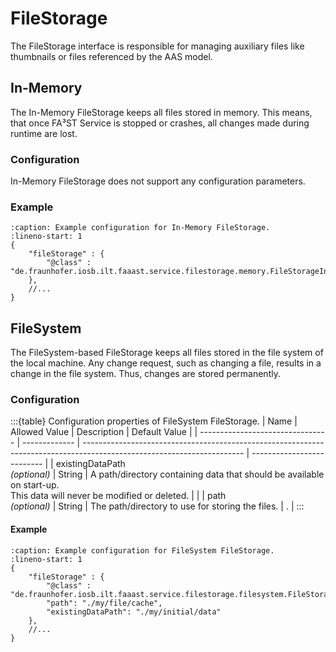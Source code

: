 # FileStorage

The FileStorage interface is responsible for managing auxiliary files like thumbnails or files referenced by the AAS model.

## In-Memory

The In-Memory FileStorage keeps all files stored in memory.
This means, that once FA³ST Service is stopped or crashes, all changes made during runtime are lost.

### Configuration

In-Memory FileStorage does not support any configuration parameters.


### Example

```{code-block} json
:caption: Example configuration for In-Memory FileStorage.
:lineno-start: 1
{
	"fileStorage" : {
		"@class" : "de.fraunhofer.iosb.ilt.faaast.service.filestorage.memory.FileStorageInMemory"
	},
	//...
}
```

## FileSystem

The FileSystem-based FileStorage keeps all files stored in the file system of the local machine.
Any change request, such as changing a file, results in a change in the file system.
Thus, changes are stored permanently.

### Configuration

:::{table} Configuration properties of FileSystem FileStorage.
| Name                             | Allowed Value | Description                                                                                                            | Default Value              |
| -------------------------------- | ------------- | ---------------------------------------------------------------------------------------------------------------------- | -------------------------- |
| existingDataPath<br>*(optional)* | String        | A path/directory containing data that should be available on start-up.<br>This data will never be modified or deleted. |                            |
| path<br>*(optional)*             | String        | The path/directory to use for storing the files.                                                                       | .                          |
:::

#### Example

```{code-block} json
:caption: Example configuration for FileSystem FileStorage.
:lineno-start: 1
{
	"fileStorage" : {
		"@class" : "de.fraunhofer.iosb.ilt.faaast.service.filestorage.filesystem.FileStorageFilesystem",
		"path": "./my/file/cache",
		"existingDataPath": "./my/initial/data"
	},
	//...
}
```
